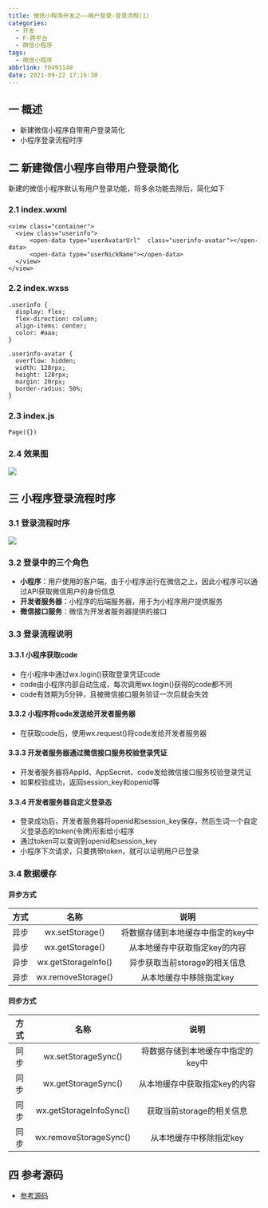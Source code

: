 ```yaml
---
title: 微信小程序开发之——用户登录-登录流程(1)
categories:
  - 开发
  - F-跨平台
  - 微信小程序
tags:
  - 微信小程序
abbrlink: f0493140
date: 2021-09-22 17:16:38
---
```

## 一 概述

* 新建微信小程序自带用户登录简化
* 小程序登录流程时序

<!--more-->

## 二 新建微信小程序自带用户登录简化

新建的微信小程序默认有用户登录功能，将多余功能去除后，简化如下

### 2.1 index.wxml

```
<view class="container">
  <view class="userinfo">
      <open-data type="userAvatarUrl"  class="userinfo-avatar"></open-data>
      <open-data type="userNickName"></open-data>
  </view>
</view>
```

### 2.2 index.wxss

```
.userinfo {
  display: flex;
  flex-direction: column;
  align-items: center;
  color: #aaa;
}

.userinfo-avatar {
  overflow: hidden;
  width: 128rpx;
  height: 128rpx;
  margin: 20rpx;
  border-radius: 50%;
}
```

### 2.3 index.js

```
Page({})
```

### 2.4 效果图
![][1]

## 三 小程序登录流程时序

### 3.1 登录流程时序
![][2]

### 3.2 登录中的三个角色

* **小程序**：用户使用的客户端，由于小程序运行在微信之上，因此小程序可以通过API获取微信用户的身份信息
* **开发者服务器**：小程序的后端服务器，用于为小程序用户提供服务
* **微信接口服务**：微信为开发者服务器提供的接口

### 3.3 登录流程说明

#### 3.3.1 小程序获取code

* 在小程序中通过wx.login()获取登录凭证code
* code由小程序内部自动生成，每次调用wx.login()获得的code都不同
* code有效期为5分钟，且被微信接口服务验证一次后就会失效

#### 3.3.2 小程序将code发送给开发者服务器

* 在获取code后，使用wx.request()将code发给开发者服务器

#### 3.3.3 开发者服务器通过微信接口服务校验登录凭证

* 开发者服务器将AppId、AppSecret、code发给微信接口服务校验登录凭证
* 如果校验成功，返回session_key和openid等

#### 3.3.4 开发者服务器自定义登录态

* 登录成功后，开发者服务器将openid和session_key保存，然后生词一个自定义登录态的token(令牌)形影给小程序
* 通过token可以查询到openid和session_key
* 小程序下次请求，只要携带token，就可以证明用户已登录

### 3.4 数据缓存

#### 异步方式

| 方式 |        名称         |               说明                |
| :--: | :-----------------: | :-------------------------------: |
| 异步 |   wx.setStorage()   | 将数据存储到本地缓存中指定的key中 |
| 异步 |   wx.getStorage()   |   从本地缓存中获取指定key的内容   |
| 异步 | wx.getStorageInfo() |   异步获取当前storage的相关信息   |
| 异步 | wx.removeStorage()  |      从本地缓存中移除指定key      |

#### 同步方式

| 方式 |          名称           |               说明                |
| :--: | :---------------------: | :-------------------------------: |
| 同步 |   wx.setStorageSync()   | 将数据存储到本地缓存中指定的key中 |
| 同步 |   wx.getStorageSync()   |   从本地缓存中获取指定key的内容   |
| 同步 | wx.getStorageInfoSync() |     获取当前storage的相关信息     |
| 同步 | wx.removeStorageSync()  |      从本地缓存中移除指定key      |

## 四 参考源码
* [参考源码](https://download.csdn.net/download/Calvin_zhou/29624664)


[1]:https://jsd.onmicrosoft.cn/gh/PGzxc/CDN/blog-wechat/wechat-user-login-modify-view.png
[2]:https://jsd.onmicrosoft.cn/gh/PGzxc/CDN/blog-wechat/wechat-api-login-sequence.png